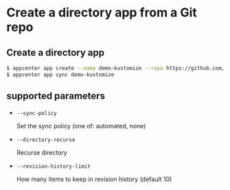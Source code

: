 # Create a directory app from a Git repo

## Create a directory app
```bash
$ appcenter app create --name demo-kustomize --repo https://github.com/haoshuwei/appcenter-samples.git --revision latest --path examples/demo-kustomize --dest-namespace default --dest-server https://kubernetes.default.svc
$ appcenter app sync demo-kustomize
```

## supported parameters

- `--sync-policy`

    Set the sync policy (one of: automated, none)

- `--directory-recurse`

    Recurse directory
    
- `--revision-history-limit`

    How many items to keep in revision history (default 10)